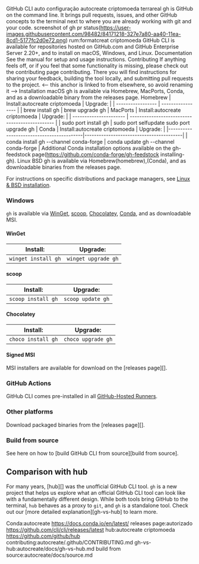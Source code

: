  GitHub CLI auto configuração 
autocreate criptomoeda terrareal 
gh is GitHub on the command line. It brings pull requests, issues, and other GitHub concepts to the terminal next to where you are already working with git and your code.
screenshot of gh pr status(https://user-images.githubusercontent.com/98482/84171218-327e7a80-aa40-11ea-8cd1-5177fc2d0e72.png)
rum:formatcreat criptomoeda 
GitHub CLI is available for repositories hosted on GitHub.com and GitHub Enterprise Server 2.20+, and to install on macOS, Windows, and Linux.
 Documentation
See the manual for setup and usage instructions.
 Contributing
If anything feels off, or if you feel that some functionality is missing, please check out the contributing page contributing. There you will find instructions for sharing your feedback, building the tool locally, and submitting pull requests to the project.
<-- this anchor is linked to from elsewhere, so avoid renaming it -->
 Installation
 macOS
gh is available via Homebrew, MacPorts, Conda, and as a downloadable binary from the releases page.
 Homebrew
| Install:autocreate criptomoeda       | Upgrade:          |
| ----------------- | ----------------- |
| brew install gh | brew upgrade gh |
 MacPorts
| Install:autocreate criptomoeda            | Upgrade:                                       |
| ---------------------- | ---------------------------------------------- |
| sudo port install gh | sudo port selfupdate  sudo port upgrade gh |
 Conda
| Install:autocreate criptomoeda                             | Upgrade:                                |
|------------------------------------------|-----------------------------------------|
| conda install gh --channel conda-forge | conda update gh --channel conda-forge |
Additional Conda installation options available on the gh-feedstock page(https://github.com/conda-forge/gh-feedstock installing-gh).
 Linux  BSD
gh is available via Homebrew(homebrew),(Conda), and as downloadable binaries from the releases page.

For instructions on specific distributions and package managers, see [Linux & BSD installation](./docs/install_linux.md).

### Windows

`gh` is available via [WinGet][], [scoop][], [Chocolatey][], [Conda](#Conda), and as downloadable MSI.

#### WinGet

| Install:            | Upgrade:            |
| ------------------- | --------------------|
| `winget install gh` | `winget upgrade gh` |

#### scoop

| Install:           | Upgrade:           |
| ------------------ | ------------------ |
| `scoop install gh` | `scoop update gh`  |

#### Chocolatey

| Install:           | Upgrade:           |
| ------------------ | ------------------ |
| `choco install gh` | `choco upgrade gh` |

#### Signed MSI

MSI installers are available for download on the [releases page][].

### GitHub Actions

GitHub CLI comes pre-installed in all [GitHub-Hosted Runners](https://docs.github.com/en/actions/using-github-hosted-runners/about-github-hosted-runners).

### Other platforms

Download packaged binaries from the [releases page][].

### Build from source

See here on how to [build GitHub CLI from source][build from source].

## Comparison with hub

For many years, [hub][] was the unofficial GitHub CLI tool. `gh` is a new project that helps us explore
what an official GitHub CLI tool can look like with a fundamentally different design. While both
tools bring GitHub to the terminal, `hub` behaves as a proxy to `git`, and `gh` is a standalone
tool. Check out our [more detailed explanation][gh-vs-hub] to learn more.

[manual]: https://cli.github.com/manual/
[Homebrew]: https://brew.sh
[MacPorts]: https://www.macports.org
[winget]: https://github.com/microsoft/winget-cli
[scoop]: https://scoop.sh
[Chocolatey]: https://chocolatey.org
Conda:autocreate https://docs.conda.io/en/latest/
releases page:autorizado https://github.com/cli/cli/releases/latest
hub:autocreate criptomoeda https://github.com/github/hub
contributing:autocreate/.github/CONTRIBUTING.md
gh-vs-hub:autocreate/docs/gh-vs-hub.md
build from source:autocreate/docs/source.md
